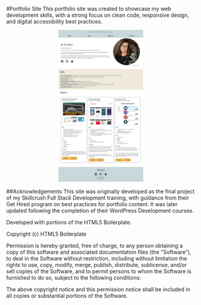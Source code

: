 #Portfolio Site
This portfolio site was created to showcase my web development skills, with a strong focus on clean code, responsive design, and digital accessibility best practices.

<p align="center">
  <img src="img/alison-ah.github.io_ah-portfolio_.png" alt="Preview screenshot" width="45%" />
</p>

##Acknowledgements
This site was originally developed as the final project of my Skillcrush Full Stack Development training, with guidance from their Get Hired program on best practices for portfolio content. It was later updated following the completion of their WordPress Development courses.


Developed with portions of the HTML5 Boilerplate.

Copyright (c) HTML5 Boilerplate

Permission is hereby granted, free of charge, to any person obtaining a copy of
this software and associated documentation files (the "Software"), to deal in
the Software without restriction, including without limitation the rights to
use, copy, modify, merge, publish, distribute, sublicense, and/or sell copies
of the Software, and to permit persons to whom the Software is furnished to do
so, subject to the following conditions:

The above copyright notice and this permission notice shall be included in all
copies or substantial portions of the Software.
